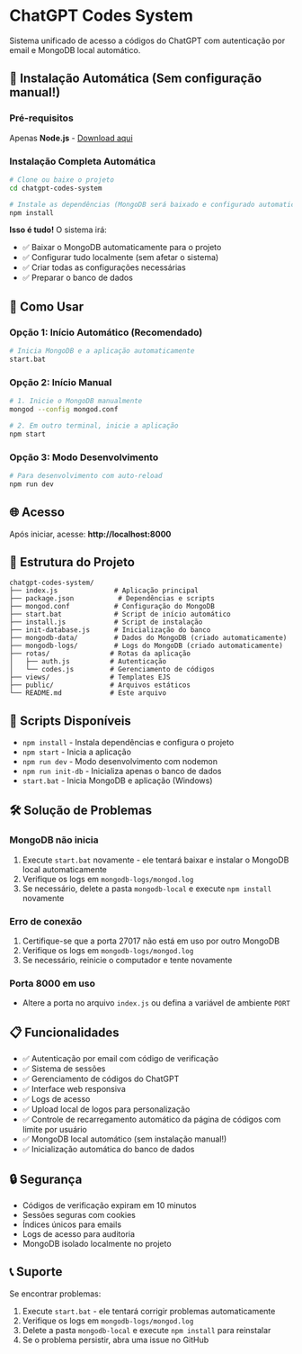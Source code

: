 # ChatGPT Codes System

Sistema unificado de acesso a códigos do ChatGPT com autenticação por email e MongoDB local automático.

## 🚀 Instalação Automática (Sem configuração manual!)

### Pré-requisitos
Apenas **Node.js** - [Download aqui](https://nodejs.org/)

### Instalação Completa Automática
```bash
# Clone ou baixe o projeto
cd chatgpt-codes-system

# Instale as dependências (MongoDB será baixado e configurado automaticamente!)
npm install
```

**Isso é tudo!** O sistema irá:
- ✅ Baixar o MongoDB automaticamente para o projeto
- ✅ Configurar tudo localmente (sem afetar o sistema)
- ✅ Criar todas as configurações necessárias
- ✅ Preparar o banco de dados

## 🎯 Como Usar

### Opção 1: Início Automático (Recomendado)
```bash
# Inicia MongoDB e a aplicação automaticamente
start.bat
```

### Opção 2: Início Manual
```bash
# 1. Inicie o MongoDB manualmente
mongod --config mongod.conf

# 2. Em outro terminal, inicie a aplicação
npm start
```

### Opção 3: Modo Desenvolvimento
```bash
# Para desenvolvimento com auto-reload
npm run dev
```

## 🌐 Acesso

Após iniciar, acesse: **http://localhost:8000**

## 📁 Estrutura do Projeto

```
chatgpt-codes-system/
├── index.js              # Aplicação principal
├── package.json           # Dependências e scripts
├── mongod.conf           # Configuração do MongoDB
├── start.bat             # Script de início automático
├── install.js            # Script de instalação
├── init-database.js      # Inicialização do banco
├── mongodb-data/         # Dados do MongoDB (criado automaticamente)
├── mongodb-logs/         # Logs do MongoDB (criado automaticamente)
├── rotas/               # Rotas da aplicação
│   ├── auth.js          # Autenticação
│   └── codes.js         # Gerenciamento de códigos
├── views/               # Templates EJS
├── public/              # Arquivos estáticos
└── README.md            # Este arquivo
```

## 🔧 Scripts Disponíveis

- `npm install` - Instala dependências e configura o projeto
- `npm start` - Inicia a aplicação
- `npm run dev` - Modo desenvolvimento com nodemon
- `npm run init-db` - Inicializa apenas o banco de dados
- `start.bat` - Inicia MongoDB e aplicação (Windows)

## 🛠️ Solução de Problemas

### MongoDB não inicia
1. Execute `start.bat` novamente - ele tentará baixar e instalar o MongoDB local automaticamente
2. Verifique os logs em `mongodb-logs/mongod.log`
3. Se necessário, delete a pasta `mongodb-local` e execute `npm install` novamente

### Erro de conexão
1. Certifique-se que a porta 27017 não está em uso por outro MongoDB
2. Verifique os logs em `mongodb-logs/mongod.log`
3. Se necessário, reinicie o computador e tente novamente

### Porta 8000 em uso
- Altere a porta no arquivo `index.js` ou defina a variável de ambiente `PORT`

## 📋 Funcionalidades

- ✅ Autenticação por email com código de verificação
- ✅ Sistema de sessões
- ✅ Gerenciamento de códigos do ChatGPT
- ✅ Interface web responsiva
- ✅ Logs de acesso
- ✅ Upload local de logos para personalização
- ✅ Controle de recarregamento automático da página de códigos com limite por usuário
- ✅ MongoDB local automático (sem instalação manual!)
- ✅ Inicialização automática do banco de dados

## 🔒 Segurança

- Códigos de verificação expiram em 10 minutos
- Sessões seguras com cookies
- Índices únicos para emails
- Logs de acesso para auditoria
- MongoDB isolado localmente no projeto

## 📞 Suporte

Se encontrar problemas:
1. Execute `start.bat` - ele tentará corrigir problemas automaticamente
2. Verifique os logs em `mongodb-logs/mongod.log`
3. Delete a pasta `mongodb-local` e execute `npm install` para reinstalar
4. Se o problema persistir, abra uma issue no GitHub
